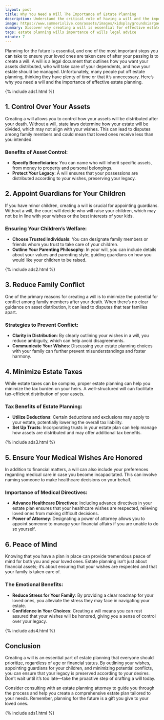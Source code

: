 ```yaml
---
layout: post
title: Why You Need a Will The Importance of Estate Planning
description: Understand the critical role of having a will and the importance of estate planning for your family's future.
image: https://www.summerislive.com/assets/images/kidsplaygroundsiargaocover.png
summary: Discover why creating a will is essential for effective estate planning and how it can protect your loved ones.
tags: estate planning wills importance of wills legal advice
minute: 7
---
```


Planning for the future is essential, and one of the most important steps you can take to ensure your loved ones are taken care of after your passing is to create a will. A will is a legal document that outlines how you want your assets distributed, who will take care of your dependents, and how your estate should be managed. Unfortunately, many people put off estate planning, thinking they have plenty of time or that it’s unnecessary. Here’s why you need a will and the importance of effective estate planning.

{% include ads1.html %}

## 1. Control Over Your Assets
Creating a will allows you to control how your assets will be distributed after your death. Without a will, state laws determine how your estate will be divided, which may not align with your wishes. This can lead to disputes among family members and could mean that loved ones receive less than you intended.

### Benefits of Asset Control:
- **Specify Beneficiaries**: You can name who will inherit specific assets, from money to property and personal belongings.
- **Protect Your Legacy**: A will ensures that your possessions are distributed according to your wishes, preserving your legacy.

## 2. Appoint Guardians for Your Children
If you have minor children, creating a will is crucial for appointing guardians. Without a will, the court will decide who will raise your children, which may not be in line with your wishes or the best interests of your kids.

### Ensuring Your Children’s Welfare:
- **Choose Trusted Individuals**: You can designate family members or friends whom you trust to take care of your children.
- **Outline Your Parenting Philosophy**: In your will, you can include details about your values and parenting style, guiding guardians on how you would like your children to be raised.

{% include ads2.html %}

## 3. Reduce Family Conflict
One of the primary reasons for creating a will is to minimize the potential for conflict among family members after your death. When there’s no clear guidance on asset distribution, it can lead to disputes that tear families apart.

### Strategies to Prevent Conflict:
- **Clarity in Distribution**: By clearly outlining your wishes in a will, you reduce ambiguity, which can help avoid disagreements.
- **Communicate Your Wishes**: Discussing your estate planning choices with your family can further prevent misunderstandings and foster harmony.

## 4. Minimize Estate Taxes
While estate taxes can be complex, proper estate planning can help you minimize the tax burden on your heirs. A well-structured will can facilitate tax-efficient distribution of your assets.

### Tax Benefits of Estate Planning:
- **Utilize Deductions**: Certain deductions and exclusions may apply to your estate, potentially lowering the overall tax liability.
- **Set Up Trusts**: Incorporating trusts in your estate plan can help manage how assets are distributed and may offer additional tax benefits.

{% include ads3.html %}

## 5. Ensure Your Medical Wishes Are Honored
In addition to financial matters, a will can also include your preferences regarding medical care in case you become incapacitated. This can involve naming someone to make healthcare decisions on your behalf.

### Importance of Medical Directives:
- **Advance Healthcare Directives**: Including advance directives in your estate plan ensures that your healthcare wishes are respected, relieving loved ones from making difficult decisions.
- **Power of Attorney**: Designating a power of attorney allows you to appoint someone to manage your financial affairs if you are unable to do so yourself.

## 6. Peace of Mind
Knowing that you have a plan in place can provide tremendous peace of mind for both you and your loved ones. Estate planning isn’t just about financial assets; it’s about ensuring that your wishes are respected and that your family is taken care of.

### The Emotional Benefits:
- **Reduce Stress for Your Family**: By providing a clear roadmap for your loved ones, you alleviate the stress they may face in navigating your estate.
- **Confidence in Your Choices**: Creating a will means you can rest assured that your wishes will be honored, giving you a sense of control over your legacy.

{% include ads4.html %}

## Conclusion
Creating a will is an essential part of estate planning that everyone should prioritize, regardless of age or financial status. By outlining your wishes, appointing guardians for your children, and minimizing potential conflicts, you can ensure that your legacy is preserved according to your desires. Don’t wait until it’s too late—take the proactive step of drafting a will today.

Consider consulting with an estate planning attorney to guide you through the process and help you create a comprehensive estate plan tailored to your needs. Remember, planning for the future is a gift you give to your loved ones.

{% include ads1.html %}
